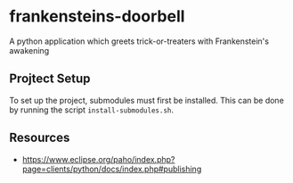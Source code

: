 # frankensteins-doorbell

A python application which greets trick-or-treaters with Frankenstein's awakening

## Projtect Setup

To set up the project, submodules must first be installed.  This can be done by running the script `install-submodules.sh`.

## Resources

- <https://www.eclipse.org/paho/index.php?page=clients/python/docs/index.php#publishing>
